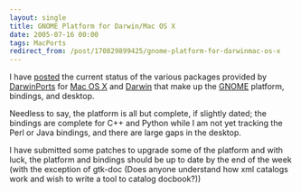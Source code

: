 ```yaml
---
layout: single
title: GNOME Platform for Darwin/Mac OS X
date: 2005-07-16 00:00
tags: MacPorts
redirect_from: /post/170829899425/gnome-platform-for-darwinmac-os-x
---
```

I have [posted](http://homepage.mac.com/rhwood/gnome/darwinports.html) the current status of the various packages provided by [DarwinPorts](http://darwinports.opendarwin.org) for [Mac OS X](http://www.apple.com/macosx) and [Darwin](http://developer.apple.com/darwin) that make up the [GNOME](http://www.gnome.org) platform, bindings, and desktop.

Needless to say, the platform is all but complete, if slightly dated; the bindings are complete for C++ and Python while I am not yet tracking the Perl or Java bindings, and there are large gaps in the desktop.

I have submitted some patches to upgrade some of the platform and with luck, the platform and bindings should be up to date by the end of the week (with the exception of gtk-doc (Does anyone understand how xml catalogs work and wish to write a tool to catalog docbook?))
